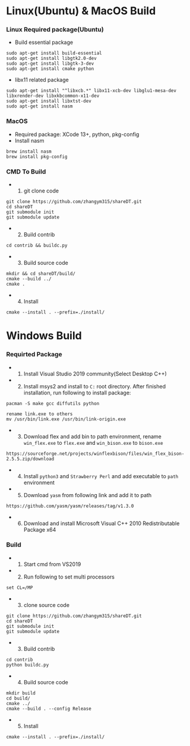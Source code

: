 # Linux(Ubuntu) & MacOS Build
### Linux Required package(Ubuntu)
* Build essential package
```
sudo apt-get install build-essential
sudo apt-get install libgtk2.0-dev
sudo apt-get install libgtk-3-dev
sudo apt-get install cmake python
```
* libx11 related package
```
sudo apt-get install "^libxcb.*" libx11-xcb-dev libglu1-mesa-dev libxrender-dev libxkbcommon-x11-dev
sudo apt-get install libxtst-dev
sudo apt-get install nasm
```
### MacOS
* Required package: XCode 13+, python, pkg-config
* Install nasm
```
brew install nasm
brew install pkg-config
```

### CMD To Build
* 1. git clone code
```
git clone https://github.com/zhangym315/shareDT.git
cd shareDT
git submodule init
git submodule update
```
* 2. Build contrib
```
cd contrib && buildc.py
```
* 3. Build source code
```
mkdir && cd shareDT/build/
cmake --build ../
cmake .
```
* 4. Install
```
cmake --install . --prefix=./install/
```

# Windows Build
### Requirted Package
* 1. Install Visual Studio 2019 community(Select Desktop C++)
* 2. Install msys2 and install to ```C:``` root directory. After finished installation, run following to install package:
```
pacman -S make gcc diffutils python

rename link.exe to others
mv /usr/bin/link.exe /usr/bin/link-origin.exe
```
* 3. Download flex and add bin to path environment, rename ```win_flex.exe``` to ```flex.exe``` and ```win_bison.exe``` to ```bison.exe```
```
https://sourceforge.net/projects/winflexbison/files/win_flex_bison-2.5.5.zip/download
```
* 4. Install ```python3``` and ```Strawberry Perl``` and add executable to ```path``` environment
* 5. Download ```yasm``` from following link and add it to path
```
https://github.com/yasm/yasm/releases/tag/v1.3.0
```
* 6. Download and install Microsoft Visual C++ 2010 Redistributable Package x64


### Build
* 1. Start cmd from VS2019
* 2. Run following to set multi processors
```
set CL=/MP
```
* 3. clone source code
```
git clone https://github.com/zhangym315/shareDT.git
cd shareDT
git submodule init
git submodule update

```
* 3. Build contrib
```
cd contrib
python buildc.py
```
* 4. Build source code
```
mkdir build
cd build/
cmake ../
cmake --build . --config Release
```
* 5. Install
```
cmake --install . --prefix=./install/
```
